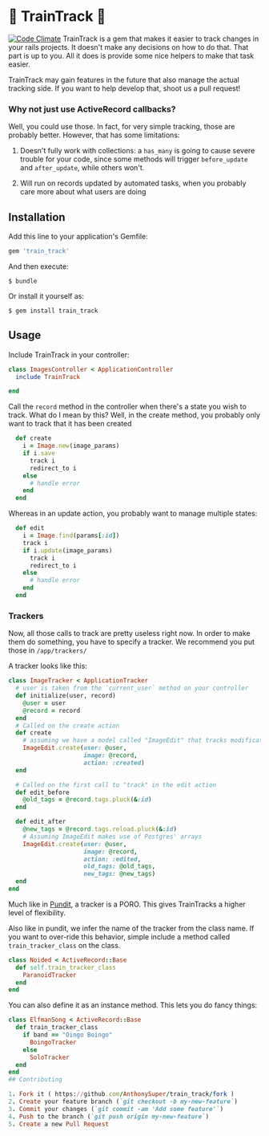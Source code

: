 # :steam_locomotive: TrainTrack :steam_locomotive: 

[![Code Climate](https://codeclimate.com/github/AnthonySuper/train_track/badges/gpa.svg)](https://codeclimate.com/github/AnthonySuper/train_track)
TrainTrack is a gem that makes it easier to track changes in your rails projects.
It doesn't make any decisions on how to do that.
That part is up to you.
All it does is provide some nice helpers to make that task easier.

TrainTrack may gain features in the future that also manage the actual tracking side.
If you want to help develop that, shoot us a pull request!
### Why not just use ActiveRecord callbacks?

Well, you could use those.
In fact, for very simple tracking, those are probably better.
However, that has some limitations:

1. Doesn't fully work with collections: a `has_many` is going to cause severe trouble for your code, since some methods will trigger `before_update` and `after_update`, while others won't.

2. Will run on records updated by automated tasks, when you probably care more about what users are doing

## Installation

Add this line to your application's Gemfile:

```ruby
gem 'train_track'
```

And then execute:

    $ bundle

Or install it yourself as:

    $ gem install train_track

## Usage

Include TrainTrack in your controller:

```ruby
class ImagesController < ApplicationController
  include TrainTrack

end
```

Call the `record` method in the controller when there's a state you wish to track.
What do I mean by this?
Well, in the create method, you probably only want to track that it has been created
```ruby
  def create
    i = Image.new(image_params)
    if i.save
      track i 
      redirect_to i
    else
      # handle error
    end
  end
```

Whereas in an update action, you probably want to manage multiple states:

```ruby
  def edit
    i = Image.find(params[:id])
    track i 
    if i.update(image_params)
      track i
      redirect_to i
    else
      # handle error
    end
  end
```

### Trackers
Now, all those calls to track are pretty useless right now.
In order to make them do something, you have to specify a tracker.
We recommend you put those in `/app/trackers/`

A tracker looks like this:
```ruby
class ImageTracker < ApplicationTracker
  # user is taken from the `current_user` method on your controller
  def initialize(user, record)
    @user = user
    @record = record
  end
  # Called on the create action
  def create
    # assuming we have a model called "ImageEdit" that tracks modifications of Images
    ImageEdit.create(user: @user,
                     image: @record,
                     action: :created)
  end

  # Called on the first call to "track" in the edit action
  def edit_before
    @old_tags = @record.tags.pluck(&:id)
  end

  def edit_after
    @new_tags = @record.tags.reload.pluck(&:id)
    # Assuming ImageEdit makes use of Postgres' arrays 
    ImageEdit.create(user: @user,
                     image: @record,
                     action: :edited,
                     old_tags: @old_tags,
                     new_tags: @new_tags)
  end
end
```

Much like in [Pundit](https://github.com/elabs/pundit), a tracker is a PORO.
This gives TrainTracks a higher level of flexibility.

Also like in pundit, we infer the name of the tracker from the class name.
If you want to over-ride this behavior, simple include a method called `train_tracker_class` on the class.

```ruby
class Noided < ActiveRecord::Base
  def self.train_tracker_class
    ParanoidTracker
  end
end
```
You can also define it as an instance method.
This lets you do fancy things:
```ruby
class ElfmanSong < ActiveRecord::Base
  def train_tracker_class
    if band == "Oingo Boingo"
      BoingoTracker
    else
      SoloTracker
  end
end
## Contributing

1. Fork it ( https://github.com/AnthonySuper/train_track/fork )
2. Create your feature branch (`git checkout -b my-new-feature`)
3. Commit your changes (`git commit -am 'Add some feature'`)
4. Push to the branch (`git push origin my-new-feature`)
5. Create a new Pull Request
